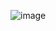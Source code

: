 ![image](https://user-images.githubusercontent.com/64565005/171328682-5191abaf-bc89-45ba-9299-2c8f20288b98.png)
